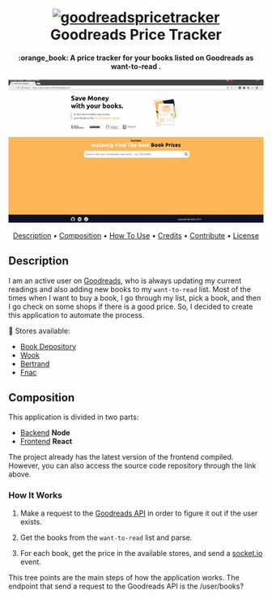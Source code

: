 
<h1 align="center">
  <br>
    <a href="https://github.com/soltex1/goodreads-price-tracker-backend">
    <img src="https://github.com/soltex1/goodreads-price-tracker-backend/logo.png" alt="goodreadspricetracker" width="180">
    </a>
  <br>
  Goodreads Price Tracker
  <br>
</h1>

<h4 align="center">:orange_book: A price tracker for your books listed on Goodreads as want-to-read .</h4>

![](readme.gif)

<p align="center">
  <a href="#description">Description</a> •
  <a href="#composition">Composition</a> •
  <a href="#how-to-use">How To Use</a> •
  <a href="#credits">Credits</a> •
  <a href="#contribue">Contribute</a> •
  <a href="#license">License</a>
</p>

## Description

I am an active user on [Goodreads](https://www.goodreads.com/), who is always updating my current readings and also adding new books to my `want-to-read` list. Most of the times when I want to buy a book, I go through my list, pick a book, and then I go check on some shops if there is a good price. So, I decided to create this application to automate the process.

:convenience_store: Stores available:

* [Book Depository](https://www.bookdepository.com/)
* [Wook](https://www.wook.pt/) 
* [Bertrand](https://www.bertrand.pt/) 
* [Fnac](https://www.fnac.pt/)

## Composition

This application is divided in two parts:

* [Backend](https://github.com/soltex1/goodreads-price-tracker-backend) **Node**
* [Frontend](https://github.com/soltex1/goodreads-price-tracker-frontend) **React**

The project already has the latest version of the frontend compiled. However, you can also access the source code repository through the link above.


### How It Works

1. Make a request to the [Goodreads API](https://www.goodreads.com/api) in order to figure it out if the user exists.

2. Get the books from the `want-to-read` list and parse.

3. For each book, get the price in the available stores, and send a [socket.io](https://socket.io/) event.

This tree points are the main steps of how the application works. The endpoint that send a request to the Goodreads API is the /user/books?
